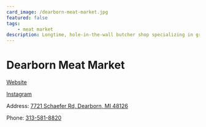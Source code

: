 ```yaml
---
card_image: /dearborn-meat-market.jpg
featured: false
tags:
    - meat market
description: Longtime, hole-in-the-wall butcher shop specializing in grilled meats such as kabobs and kafta.
---
```


# Dearborn Meat Market

[Website](https://www.dearbornmeatmarket.com/)

[Instagram](https://www.instagram.com/dearbornmeatmarket/)

Address: [7721 Schaefer Rd, Dearborn, MI 48126](https://maps.app.goo.gl/BG8GjbzKeMyQ44yu8)

Phone: [313-581-8820](tel:313-581-8820)